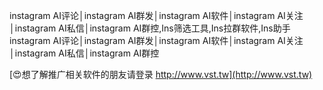 instagram AI评论│instagram AI群发│instagram AI软件│instagram AI关注│instagram AI私信│instagram AI群控,Ins筛选工具,Ins拉群软件,Ins助手
instagram AI评论│instagram AI群发│instagram AI软件│instagram AI关注│instagram AI私信│instagram AI群控

[😍想了解推广相关软件的朋友请登录 http://www.vst.tw](http://www.vst.tw)



